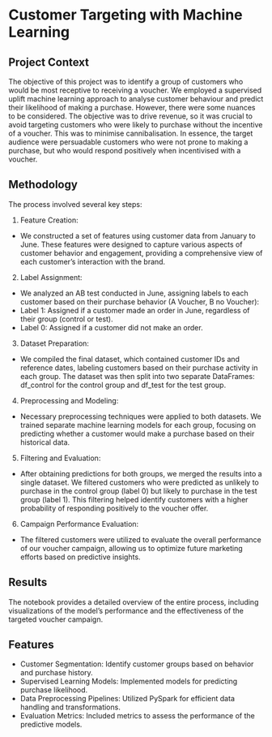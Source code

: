 # Customer Targeting with Machine Learning

## Project Context

The objective of this project was to identify a group of customers who would be most receptive to receiving a voucher. We employed a supervised uplift machine learning approach to analyse customer behaviour and predict their likelihood of making a purchase. However, there were some nuances to be considered. The objective was to drive revenue, so it was crucial to avoid targeting customers who were likely to purchase without the incentive of a voucher. This was to minimise cannibalisation. In essence, the target audience were persuadable customers who were not prone to making a purchase, but who would respond positively when incentivised with a voucher.

## Methodology

The process involved several key steps:

1.	Feature Creation:
- We constructed a set of features using customer data from January to June. These features were designed to capture various aspects of customer behavior and engagement, providing a comprehensive view of each customer’s interaction with the brand.
2.	Label Assignment:
- We analyzed an AB test conducted in June, assigning labels to each customer based on their purchase behavior (A Voucher, B no Voucher):
- Label 1: Assigned if a customer made an order in June, regardless of their group (control or test).
- Label 0: Assigned if a customer did not make an order.
3.	Dataset Preparation:
- We compiled the final dataset, which contained customer IDs and reference dates, labeling customers based on their purchase activity in each group. The dataset was then split into two separate DataFrames: df_control for the control group and df_test for the test group.
4.	Preprocessing and Modeling:
- Necessary preprocessing techniques were applied to both datasets. We trained separate machine learning models for each group, focusing on predicting whether a customer would make a purchase based on their historical data.
5.	Filtering and Evaluation:
- After obtaining predictions for both groups, we merged the results into a single dataset. We filtered customers who were predicted as unlikely to purchase in the control group (label 0) but likely to purchase in the test group (label 1). This filtering helped identify customers with a higher probability of responding positively to the voucher offer.
6.	Campaign Performance Evaluation:
- The filtered customers were utilized to evaluate the overall performance of our voucher campaign, allowing us to optimize future marketing efforts based on predictive insights.

## Results

The notebook provides a detailed overview of the entire process, including visualizations of the model’s performance and the effectiveness of the targeted voucher campaign.

## Features

- Customer Segmentation: Identify customer groups based on behavior and purchase history.
- Supervised Learning Models: Implemented models for predicting purchase likelihood.
- Data Preprocessing Pipelines: Utilized PySpark for efficient data handling and transformations.
- Evaluation Metrics: Included metrics to assess the performance of the predictive models.
